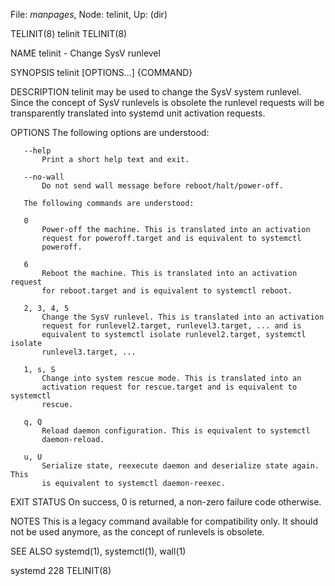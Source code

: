 File: *manpages*,  Node: telinit,  Up: (dir)

TELINIT(8)                          telinit                         TELINIT(8)



NAME
       telinit - Change SysV runlevel

SYNOPSIS
       telinit [OPTIONS...] {COMMAND}

DESCRIPTION
       telinit may be used to change the SysV system runlevel. Since the
       concept of SysV runlevels is obsolete the runlevel requests will be
       transparently translated into systemd unit activation requests.

OPTIONS
       The following options are understood:

       --help
           Print a short help text and exit.

       --no-wall
           Do not send wall message before reboot/halt/power-off.

       The following commands are understood:

       0
           Power-off the machine. This is translated into an activation
           request for poweroff.target and is equivalent to systemctl
           poweroff.

       6
           Reboot the machine. This is translated into an activation request
           for reboot.target and is equivalent to systemctl reboot.

       2, 3, 4, 5
           Change the SysV runlevel. This is translated into an activation
           request for runlevel2.target, runlevel3.target, ... and is
           equivalent to systemctl isolate runlevel2.target, systemctl isolate
           runlevel3.target, ...

       1, s, S
           Change into system rescue mode. This is translated into an
           activation request for rescue.target and is equivalent to systemctl
           rescue.

       q, Q
           Reload daemon configuration. This is equivalent to systemctl
           daemon-reload.

       u, U
           Serialize state, reexecute daemon and deserialize state again. This
           is equivalent to systemctl daemon-reexec.

EXIT STATUS
       On success, 0 is returned, a non-zero failure code otherwise.

NOTES
       This is a legacy command available for compatibility only. It should
       not be used anymore, as the concept of runlevels is obsolete.

SEE ALSO
       systemd(1), systemctl(1), wall(1)



systemd 228                                                         TELINIT(8)
